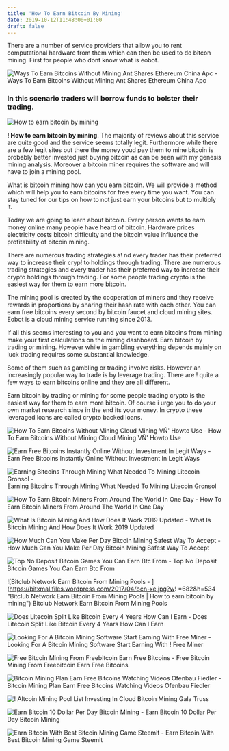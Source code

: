 ```yaml
---
title: 'How To Earn Bitcoin By Mining'
date: 2019-10-12T11:48:00+01:00
draft: false
---
```


There are a number of service providers that allow you to rent computational hardware from them which can then be used to do bitcon mining. First for people who dont know what is eobot.

![Ways To Earn Bitcoins Without Mining Ant Shares Ethereum China Apc - ](https://coinidol.com/upload/resize_cache/iblock/6f0/900_900_1/6f08c15f5f819e7b68ff37c3b0706ba8.jpg "Ways To Earn Bitcoins Without Mining Ant Shares Ethereum China Apc | How to earn bitcoin by mining") Ways To Earn Bitcoins Without Mining Ant Shares Ethereum China Apc

### In this scenario traders will borrow funds to bolster their trading.

![How to earn bitcoin by mining](https://cryptocomes.com/sites/default/files/styles/1200x/public/2019-07/29.%205%20Ways%20to%20Earn%20Bitcoin%20Without%20Mining%20%26%20Investing.jpg?itok=gVIfdPWk "How to earn bitcoin by mining")

**! How to earn bitcoin by mining**. The majority of reviews about this service are quite good and the service seems totally legit. Furthermore while there are a few legit sites out there the money youd pay them to mine bitcoin is probably better invested just buying bitcoin as can be seen with my genesis mining analysis. Moreover a bitcoin miner requires the software and will have to join a mining pool.

What is bitcoin mining how can you earn bitcoin. We will provide a method which will help you to earn bitcoins for free every time you want. You can stay tuned for our tips on how to not just earn your bitcoins but to multiply it.

Today we are going to learn about bitcoin. Every person wants to earn money online many people have heard of bitcoin. Hardware prices electricity costs bitcoin difficulty and the bitcoin value influence the profitability of bitcoin mining.

There are numerous trading strategies a! nd every trader has their preferred way to increase their cryp! to holdings through trading. There are numerous trading strategies and every trader has their preferred way to increase their crypto holdings through trading. For some people trading crypto is the easiest way for them to earn more bitcoin.

The mining pool is created by the cooperation of miners and they receive rewards in proportions by sharing their hash rate with each other. You can earn free bitcoins every second by bitcoin faucet and cloud mining sites. Eobot is a cloud mining service running since 2013.

If all this seems interesting to you and you want to earn bitcoins from mining make your first calculations on the mining dashboard. Earn bitcoin by trading or mining. However while in gambling everything depends mainly on luck trading requires some substantial knowledge.

Some of them such as gambling or trading involve risks. However an increasingly popular way to trade is by leverage trading. There are ! quite a few ways to earn bitcoins online and they are all different.

Earn bitcoin by trading or mining for some people trading crypto is the easiest way for them to earn more bitcoin. Of course i urge you to do your own market research since in the end its your money. In crypto these leveraged loans are called crypto backed loans.

![How To Earn Bitcoins Without Mining Cloud Mining VÑ' Howto Use - ](http://bitcoincidental.info/allimg/earn-bitcoins-without-mining-40-50.png "How To Earn Bitcoins Without Mining Cloud Mining VÑ' Howto Use | How to earn bitcoin by mining") How To Earn Bitcoins Without Mining Cloud Mining VÑ' Howto Use

![Earn Free Bitcoins Instantly Online Without Investment In Legit Ways - ](https://bitcoinvox.com/wp-content/uploads/2018/07/bitcoin-mining-6.jpg "Earn Free Bitcoins Ins!   tantly Online Without Investment In Legit Ways | How to earn bitcoin by!    mining") Earn Free Bitcoins Instantly Online Without Investment In Legit Ways

![Earning Bitcoins Through Mining What Needed To Mining Litecoin Gronsol - ](https://i.ytimg.com/vi/SNRYoQTnU1g/maxresdefault.jpg "Earning Bitcoins Through Mining What Needed To Mining Litecoin Gronsol | How to earn bitcoin by mining") Earning Bitcoins Through Mining What Needed To Mining Litecoin Gronsol

![How To Earn Bitcoin Miners From Around The World In One Day - ](https://tech-news.websawa.com/wp-content/uploads/2019/07/how-to-earn-bitcoin-miners-from-around-the-world-in-one-day-1-735x400.jpg "How To Earn Bitcoin Miners From Around The World In One Day | How to earn bitcoin by mining") How To Earn Bitcoin Miners From Around The World In One Day

![What Is Bitcoin Mining And How Does It Work 2019 Updated - ](https://www.buybitcoinworldwide.com/img/miningimg/mining.png "What Is Bitcoin Mining And How Does It Work 2019 Updated | How to earn bitcoin by mining") What Is Bitcoin Mining And How Does It Work 2019 Updated

![How Much Can You Make Per Day Bitcoin Mining Safest Way To Accept - ](https://blockonomi-9fcd.kxcdn.com/wp-content/uploads/2018/01/bitcoin-faucets.jpg "How Much Can You Make Per Day Bitcoin Mining Safest Way To Accept | How to earn bitcoin by mining") How Much Can You Make Per Day Bitcoin Mining Safest Way To Accept

![Top No Deposit Bitcoin Games You Can Earn Btc From - ](https://miro.medium.com/max/1400/0*swLlaayIUEw2F1xa.jpg "Top No Deposit Bitcoin Games You Can Earn Btc From | How to earn bitcoin by mining") Top No Deposit Bitcoin Games You Can Earn Btc From

![Bitclub Network Earn Bitcoin From Mining Pools - ](https://bitxmal.files.wordpress.com/2017/04/bcn-xe.jpg?w!   =682&h=534 "Bitclub Network Earn Bitcoin From Mining Pools | How to earn bitcoin by mining") Bitclub Network Earn Bitcoin From Mining Pools

![Does Litecoin Split Like Bitcoin Every 4 Years How Can I Earn - ](https://cdn-images-1.medium.com/max/1600/0*NOxfR2YT-ps6XWjH "Does Litecoin Split Like Bitcoin Every 4 Years How Can I Earn | How to earn bitcoin by mining") Does Litecoin Split Like Bitcoin Every 4 Years How Can I Earn

![Looking For A Bitcoin Mining Software Start Earning With Free Miner - ](https://cdn.windowsreport.com/wp-content/uploads/2017/11/bitcoin-mining-software.jpg "Looking For A Bitcoin Mining Software Start Earning With Free Miner | How to earn bitcoin by mining") Looking For A Bitcoin Mining Software Start Earning With ! Free Miner

![Free Bitcoin Mining From Freebitcoin Earn Free Bitcoins - ](http://freecoyn.com/wp-content/uploads/2017/10/freebitcoin-home-page.jpg "Free Bitcoin Mining From Freebitcoin Earn Free Bitcoins | How to earn bitcoin by mining") Free Bitcoin Mining From Freebitcoin Earn Free Bitcoins

![Bitcoin Mining Plan Earn Free Bitcoins Watching Videos Ofenbau Fiedler - ](https://bitmann.org/wp-content/uploads/2018/02/Screenshot_3-1-500x471.png "Bitcoin Mining Plan Earn Free Bitcoins Watching Videos Ofenbau Fiedler | How to earn bitcoin by mining") Bitcoin Mining Plan Earn Free Bitcoins Watching Videos Ofenbau Fiedler

![!](https://i2.wp.com/www.coinstaker.com/wp-content/uploads/2016/03/how-to-earn-money-by-bitcoin-cloud-mining.jpeg?resize\u003d1080,2154\u0026amp;ssl\u003d1 "Altcoin Mining Pool List Investing In Cloud Bitcoin Mining Gala Truss | How to earn bitcoin by mining") Altcoin Mining Pool List Investing In Cloud Bitcoin Mining Gala Truss

![Earn Bitcoin 10 Dollar Per Day Bitcoin Mining - ](https://3.bp.blogspot.com/-IaNPKA3FFMU/XAlJmJhspDI/AAAAAAAAAbw/9AMER8lhzsQI3fssnBgtvyKZECtlnz8_ACLcBGAs/s1600/Capture%2B2018-12-06%2B20.32.06.jpg "Earn Bitcoin 10 Dollar Per Day Bitcoin Mining | How to earn bitcoin by mining") Earn Bitcoin 10 Dollar Per Day Bitcoin Mining

![Earn Bitcoin With Best Bitcoin Mining Game Steemit - ](https://steemitimages.com/DQmQmSyu6vwPwgvMPRNfVtVY9DM3qej62Z3qtZgTbDB63uw/BTCminer2.PNG "Earn Bitcoin With Best Bitcoin Mining Game Steemit | How to earn bitcoin by mining") Earn Bitcoin With Best Bitcoin Mining Game Steemit